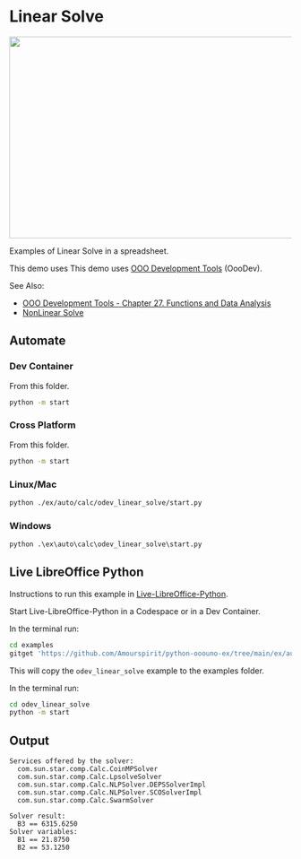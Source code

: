 # Linear Solve

<p align="center">
<img src="https://user-images.githubusercontent.com/4193389/205754908-519f4c4d-c74c-41c4-82b0-a3211cd82bc4.png" width="960" height="360">
</p>

Examples of Linear Solve in a spreadsheet.

This demo uses This demo uses [OOO Development Tools] (OooDev).

See Also:

- [OOO Development Tools - Chapter 27. Functions and Data Analysis](https://python-ooo-dev-tools.readthedocs.io/en/latest/odev/part4/chapter27.html)
- [NonLinear Solve](./odev_non_linear_solve/)

## Automate

### Dev Container

From this folder.

```sh
python -m start
```

### Cross Platform

From this folder.

```sh
python -m start
```

### Linux/Mac

```sh
python ./ex/auto/calc/odev_linear_solve/start.py
```

### Windows

```ps
python .\ex\auto\calc\odev_linear_solve\start.py
```

## Live LibreOffice Python

Instructions to run this example in [Live-LibreOffice-Python](https://github.com/Amourspirit/live-libreoffice-python).

Start Live-LibreOffice-Python in a Codespace or in a Dev Container.

In the terminal run:

```bash
cd examples
gitget 'https://github.com/Amourspirit/python-ooouno-ex/tree/main/ex/auto/calc/odev_linear_solve'
```

This will copy the `odev_linear_solve` example to the examples folder.

In the terminal run:

```bash
cd odev_linear_solve
python -m start
```

## Output

```text
Services offered by the solver:
  com.sun.star.comp.Calc.CoinMPSolver
  com.sun.star.comp.Calc.LpsolveSolver
  com.sun.star.comp.Calc.NLPSolver.DEPSSolverImpl
  com.sun.star.comp.Calc.NLPSolver.SCOSolverImpl 
  com.sun.star.comp.Calc.SwarmSolver

Solver result: 
  B3 == 6315.6250 
Solver variables: 
  B1 == 21.8750   
  B2 == 53.1250 
```

[OOO Development Tools]: https://python-ooo-dev-tools.readthedocs.io/en/latest/
